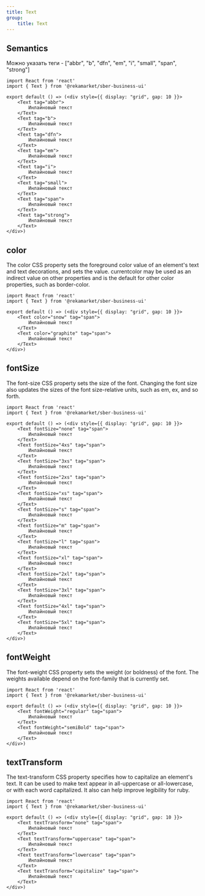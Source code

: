 ```yaml
---
title: Text
group:
	title: Text
---
```



## Semantics
Можно указать теги - ["abbr", "b", "dfn", "em", "i", "small", "span", "strong"]

```tsx
import React from 'react'
import { Text } from '@rekamarket/sber-business-ui'

export default () => (<div style={{ display: "grid", gap: 10 }}>
	<Text tag="abbr">
		Инлайновый текст
	</Text>
	<Text tag="b">
		Инлайновый текст
	</Text>
	<Text tag="dfn">
		Инлайновый текст
	</Text>
	<Text tag="em">
		Инлайновый текст
	</Text>
	<Text tag="i">
		Инлайновый текст
	</Text>
	<Text tag="small">
		Инлайновый текст
	</Text>
	<Text tag="span">
		Инлайновый текст
	</Text>
	<Text tag="strong">
		Инлайновый текст
	</Text>
</div>)
```

## color
The color CSS property sets the foreground color value of an element's text and text decorations, and sets the <currentcolor> value. currentcolor may be used as an indirect value on other properties and is the default for other color properties, such as border-color.

```tsx
import React from 'react'
import { Text } from '@rekamarket/sber-business-ui'

export default () => (<div style={{ display: "grid", gap: 10 }}>
	<Text color="snow" tag="span">
		Инлайновый текст
	</Text>
	<Text color="graphite" tag="span">
		Инлайновый текст
	</Text>
</div>)
```

## fontSize
The font-size CSS property sets the size of the font. Changing the font size also updates the sizes of the font size-relative <length> units, such as em, ex, and so forth.

```tsx
import React from 'react'
import { Text } from '@rekamarket/sber-business-ui'

export default () => (<div style={{ display: "grid", gap: 10 }}>
	<Text fontSize="none" tag="span">
		Инлайновый текст
	</Text>
	<Text fontSize="4xs" tag="span">
		Инлайновый текст
	</Text>
	<Text fontSize="3xs" tag="span">
		Инлайновый текст
	</Text>
	<Text fontSize="2xs" tag="span">
		Инлайновый текст
	</Text>
	<Text fontSize="xs" tag="span">
		Инлайновый текст
	</Text>
	<Text fontSize="s" tag="span">
		Инлайновый текст
	</Text>
	<Text fontSize="m" tag="span">
		Инлайновый текст
	</Text>
	<Text fontSize="l" tag="span">
		Инлайновый текст
	</Text>
	<Text fontSize="xl" tag="span">
		Инлайновый текст
	</Text>
	<Text fontSize="2xl" tag="span">
		Инлайновый текст
	</Text>
	<Text fontSize="3xl" tag="span">
		Инлайновый текст
	</Text>
	<Text fontSize="4xl" tag="span">
		Инлайновый текст
	</Text>
	<Text fontSize="5xl" tag="span">
		Инлайновый текст
	</Text>
</div>)
```

## fontWeight
The font-weight CSS property sets the weight (or boldness) of the font. The weights available depend on the font-family that is currently set.

```tsx
import React from 'react'
import { Text } from '@rekamarket/sber-business-ui'

export default () => (<div style={{ display: "grid", gap: 10 }}>
	<Text fontWeight="regular" tag="span">
		Инлайновый текст
	</Text>
	<Text fontWeight="semiBold" tag="span">
		Инлайновый текст
	</Text>
</div>)
```

## textTransform
The text-transform CSS property specifies how to capitalize an element's text. It can be used to make text appear in all-uppercase or all-lowercase, or with each word capitalized. It also can help improve legibility for ruby.

```tsx
import React from 'react'
import { Text } from '@rekamarket/sber-business-ui'

export default () => (<div style={{ display: "grid", gap: 10 }}>
	<Text textTransform="none" tag="span">
		Инлайновый текст
	</Text>
	<Text textTransform="uppercase" tag="span">
		Инлайновый текст
	</Text>
	<Text textTransform="lowercase" tag="span">
		Инлайновый текст
	</Text>
	<Text textTransform="capitalize" tag="span">
		Инлайновый текст
	</Text>
</div>)
```
